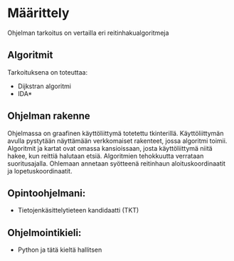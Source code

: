 # Määrittely

Ohjelman tarkoitus on vertailla eri reitinhakualgoritmeja

## Algoritmit

Tarkoituksena on toteuttaa:
- Dijkstran algoritmi
- IDA*

## Ohjelman rakenne

Ohjelmassa on graafinen käyttöliittymä totetettu tkinterillä. Käyttöliittymän avulla pystytään näyttämään verkkomaiset rakenteet, jossa algoritmi toimii.
Algoritmit ja kartat ovat omassa kansioissaan, josta käyttöliittymä niitä hakee, kun reittiä halutaan etsiä.
Algoritmien tehokkuutta verrataan suoritusajalla.
Ohlemaan annetaan syötteenä reitinhaun aloituskoordinaatit ja lopetuskoordinaatit.

## Opintoohjelmani:
- Tietojenkäsittelytieteen kandidaatti (TKT)

## Ohjelmointikieli:
- Python ja tätä kieltä hallitsen
